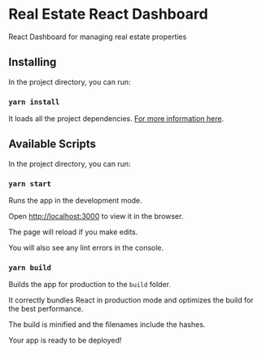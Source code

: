 # Real Estate React Dashboard

React Dashboard for managing real estate properties

## Installing 

In the project directory, you can run:

### `yarn install`

It loads all the project dependencies. [For more information here](https://yarnpkg.com/en/docs/cli/install).

## Available Scripts

In the project directory, you can run:

### `yarn start`

Runs the app in the development mode.

Open [http://localhost:3000](http://localhost:3000) to view it in the browser.

The page will reload if you make edits.

You will also see any lint errors in the console.

### `yarn build`

Builds the app for production to the `build` folder.

It correctly bundles React in production mode and optimizes the build for the best performance.

The build is minified and the filenames include the hashes.

Your app is ready to be deployed!